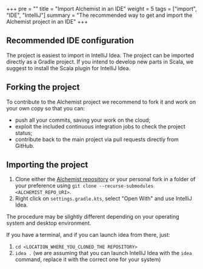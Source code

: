 +++
pre = ""
title = "Import Alchemist in an IDE"
weight = 5
tags = ["import", "IDE", "IntelliJ"]
summary = "The recommended way to get and import the Alchemist project in an IDE"
+++
## Recommended IDE configuration

The project is easiest to import in IntelliJ Idea.
The project can be imported directly as a Gradle project.
If you intend to develop new parts in Scala, we suggest to install the Scala plugin for IntelliJ Idea.

## Forking the project
To contribute to the Alchemist project we recommend 
to fork it and work on your own copy so that you can:

* push all your commits, saving your work on the cloud;
* exploit the included continuous integration jobs to check the project status;
* contribute back to the main project via pull requests directly from GitHub.

## Importing the project

1. Clone either the [Alchemist repository](https://github.com/AlchemistSimulator/Alchemist) 
   or your personal fork in a folder of your preference using `git clone --recurse-submodules <ALCHEMIST_REPO_URI>`.
1. Right click on `settings.gradle.kts`, select "Open With" and use IntelliJ Idea.

The procedure may be slightly different depending on your operating system and desktop environment.

If you have a terminal, and if you can launch idea from there, just:

1. `cd <LOCATION_WHERE_YOU_CLONED_THE REPOSITORY>`
1. `idea .` (we are assuming that you can launch IntelliJ Idea with the `idea` command, replace it with the correct one for your system)


